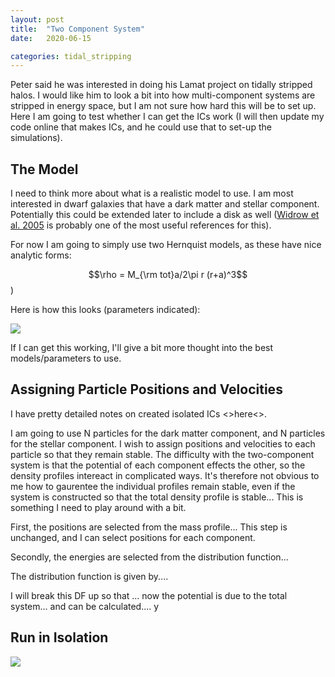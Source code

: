 ```yaml
---
layout: post
title:  "Two Component System"
date:   2020-06-15

categories: tidal_stripping
---
```



Peter said he was interested in doing his Lamat project on tidally stripped halos. I would like him to look a bit into how multi-component systems are stripped in energy space, but I am not sure how hard this will be to set up. Here I am going to test whether I can get the ICs work (I will then update my code online that makes ICs, and he could use that to set-up the simulations).

## The Model

I need to think more about what is a realistic model to use. I am most interested in dwarf galaxies that have a dark matter and stellar component. Potentially this could be extended later to include a disk as well (<a href="">Widrow et al. 2005</a> is probably one of the most useful references for this).

For now I am going to simply use two Hernquist models, as these have nice analytic forms:

$$\rho = M_{\rm tot}a/2\pi r (r+a)^3$$)

Here is how this looks (parameters indicated):


<img src="{{ site.baseurl }}/assets/plots/20200615_Model.png">

If I can get this working, I'll give a bit more thought into the best models/parameters to use.

## Assigning Particle Positions and Velocities

I have pretty detailed notes on created isolated ICs <>here<>.

I am going to use N particles for the dark matter component, and N particles for the stellar component. I wish to assign positions and velocities to each particle so that they remain stable. The difficulty with the two-component system is that the potential of each component effects the other, so the density profiles intereact in complicated ways. It's therefore not obvious to me how to gaurentee the individual profiles remain stable, even if the system is constructed so that the total density profile is stable... This is something I need to play around with a bit.

First, the positions are selected from the mass profile... This step is unchanged, and I can select positions for each component.

Secondly, the energies are selected from the distribution function...

The distribution function is given by....


I will break this DF up so that ... now the potential is due to the total system... and can be calculated....
y

## Run in Isolation


<img src="{{ site.baseurl }}/assets/plots/20200615_IC_Stability.png">
